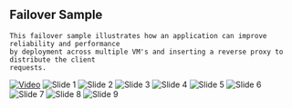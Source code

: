 ## Failover Sample

```
This failover sample illustrates how an application can improve reliability and performance
by deployment across multiple VM's and inserting a reverse proxy to distribute the client
requests.
```
[![Video](/img/001.jpeg)](/failover_sample.mp4)
![Slide 1](/img/001.jpeg "Slide 1")
![Slide 2](/img/002.jpeg "Slide 1")
![Slide 3](/img/003.jpeg "Slide 1")
![Slide 4](/img/004.jpeg "Slide 1")
![Slide 5](/img/005.jpeg "Slide 1")
![Slide 6](/img/006.jpeg "Slide 1")
![Slide 7](/img/007.jpeg "Slide 1")
![Slide 8](/img/008.jpeg "Slide 1")
![Slide 9](/img/009.jpeg "Slide 1")
